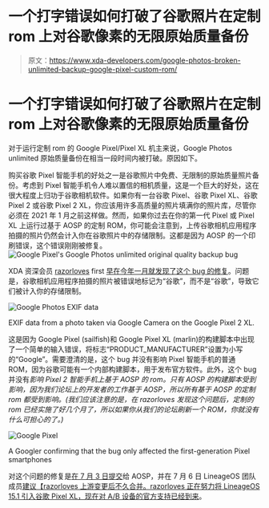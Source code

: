 # 一个打字错误如何打破了谷歌照片在定制 rom 上对谷歌像素的无限原始质量备份

> 原文：<https://www.xda-developers.com/google-photos-broken-unlimited-backup-google-pixel-custom-rom/>

# 一个打字错误如何打破了谷歌照片在定制 rom 上对谷歌像素的无限原始质量备份

对于运行定制 rom 的 Google Pixel/Pixel XL 机主来说，Google Photos unlimited 原始质量备份在相当一段时间内被打破。原因如下。

购买谷歌 Pixel 智能手机的好处之一是谷歌照片中免费、无限制的原始质量照片备份。考虑到 Pixel 智能手机令人难以置信的相机质量，这是一个巨大的好处，这在很大程度上归功于谷歌相机软件。如果你有一台谷歌 Pixel、谷歌 Pixel XL、谷歌 Pixel 2 或谷歌 Pixel 2 XL，你应该用许多高质量的照片填满你的照片库，尽管你必须在 2021 年 1 月之前这样做。然而，如果你过去在你的第一代 Pixel 或 Pixel XL 上运行过基于 AOSP 的定制 ROM，你可能会注意到，上传谷歌相机应用程序拍摄的照片仍然会计入你在谷歌照片中的存储限制。这都是因为 AOSP 的一个印刷错误，这个错误刚刚被修复。![Google Pixel's Google Photos unlimited original quality backup bug](img/d269f8ab8eee63fbd9133c62f9274316.png)

XDA 资深会员 [razorloves](https://forum.xda-developers.com/member.php?u=614507) first [早在今年一月就发现了这个 bug 的修复](https://github.com/razorloves/android_device_google_marlin/commit/ed76414ac15232fbb9c350686e37768589fb08bd)。问题是，谷歌相机应用程序拍摄的照片被错误地标记为“谷歌”，而不是“谷歌”，导致它们被计入你的存储限制。

 <picture>![Google Photos EXIF data](img/c04df79876d00a5579930597c3491181.png)</picture> 

EXIF data from a photo taken via Google Camera on the Google Pixel 2 XL.

这是因为 Google Pixel (sailfish)和 Google Pixel XL (marlin)的构建脚本中出现了一个简单的输入错误，将标志“PRODUCT_MANUFACTURER”设置为小写的“Google”。需要澄清的是，这个 bug 并没有影响 Pixel 智能手机的普通 ROM，因为谷歌可能有一个内部构建脚本，用于发布官方软件。此外，这个 bug 并没有*影响 Pixel 2 智能手机上基于 AOSP 的 rom。只有 AOSP 的构建脚本受到影响，因为我们论坛上的开发者的工作基于 AOSP，所以所有基于 AOSP 的定制 rom 都受到影响。(我们应该注意的是，在 razorloves 发现这个问题后，定制的 rom 已经实施了好几个月了，所以如果你从我们的论坛刷新一个 ROM，你就没有什么可担心的了。)*

 <picture>![Google Pixel](img/a4f8cf5c1cbe83601d5c0fbbadce3f49.png)</picture> 

A Googler confirming that the bug only affected the first-generation Pixel smartphones

对这个问题的修复是[在 7 月 3 日提交](https://android-review.googlesource.com/c/device/google/marlin/+/712924)给 AOSP，并在 7 月 6 日 LineageOS 团队成员[建议【razorloves 上游变更后不久合并。razorloves 正在努力将 LineageOS 15.1 引入谷歌 Pixel XL，现在](https://review.lineageos.org/c/LineageOS/android_device_google_marlin/+/219187)[对 A/B 设备的官方支持已经到来](https://www.xda-developers.com/lineageos-15-1-supports-a-b-devices-moto-z2-force/)。